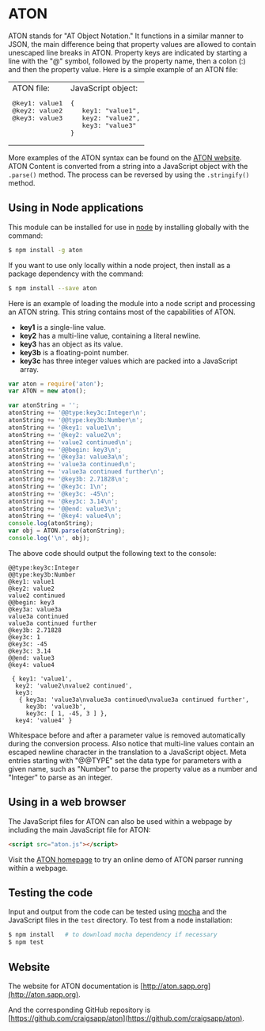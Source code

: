 ATON
===============

ATON stands for "AT Object Notation."  It functions in a similar
manner to JSON, the main difference being that property values are
allowed to contain unescaped line breaks in ATON.  Property keys
are indicated by starting a line with the "@" symbol, followed by
the property name, then a colon (:) and then the property value.
Here is a simple example of an ATON file:

<center>
<table>
<tr valign=top>
<td>
ATON file:
<pre>
@key1: value1
@key2: value2
@key3: value3
</pre>
</td>
<td>
JavaScript object:
<pre>
{
   key1: "value1",
   key2: "value2",
   key3: "value3"
}
</td>
</tr>
</table>
</center>


More examples of the ATON syntax can be found on the 
[ATON website](http://aton.sapp.org).  ATON Content is converted 
from a string into a JavaScript object with the `.parse()` method.  The 
process can be reversed by using the `.stringify()` method.


## Using in Node applications

This module can be installed for use in [node](http://nodejs.org) by
installing globally with the command:

``` bash
$ npm install -g aton
```

If you want to use only locally within a node project, then install
as a package dependency with the command:

``` bash
$ npm install --save aton
```

Here is an example of loading the module into a node script and processing
an ATON string.  This string contains most of the capabilities of
ATON.

* **key1** is a single-line value.
* **key2** has a multi-line value, containing a literal newline.
* **key3** has an object as its value.
* **key3b** is a floating-point number.
* **key3c** has three integer values which are packed into a JavaScript array.

``` javascript
var aton = require('aton');
var ATON = new aton();

var atonString = '';
atonString += '@@type:key3c:Integer\n';
atonString += '@@type:key3b:Number\n';
atonString += '@key1: value1\n';
atonString += '@key2: value2\n';
atonString += 'value2 continued\n';
atonString += '@@begin: key3\n';
atonString += '@key3a: value3a\n';
atonString += 'value3a continued\n';
atonString += 'value3a continued further\n';
atonString += '@key3b: 2.71828\n';
atonString += '@key3c: 1\n';
atonString += '@key3c: -45\n';
atonString += '@key3c: 3.14\n';
atonString += '@@end: value3\n';
atonString += '@key4: value4\n';
console.log(atonString);
var obj = ATON.parse(atonString);
console.log('\n', obj);
```

The above code should output the following text to the console:

``` text
@@type:key3c:Integer
@@type:key3b:Number
@key1: value1
@key2: value2
value2 continued
@@begin: key3
@key3a: value3a
value3a continued
value3a continued further
@key3b: 2.71828
@key3c: 1
@key3c: -45
@key3c: 3.14
@@end: value3
@key4: value4

 { key1: 'value1',
  key2: 'value2\nvalue2 continued',
  key3:
   { key3a: 'value3a\nvalue3a continued\nvalue3a continued further',
     key3b: 'value3b',
     key3c: [ 1, -45, 3 ] },
  key4: 'value4' }
```

Whitespace before and after a parameter value is removed automatically
during the conversion process.  Also notice that multi-line values
contain an escaped newline character in the translation to a
JavaScript object. Meta entries starting with "@@TYPE" set the data
type for parameters with a given name, such as "Number" to parse the
property value as a number and "Integer" to parse as an integer.


## Using in a web browser

The JavaScript files for ATON can also be used within
a webpage by including the main JavaScript file for ATON:

``` HTML
<script src="aton.js"></script>
```

Visit the [ATON homepage](http://aton.sapp.org#online) to try an online
demo of ATON parser running within a webpage.


## Testing the code

Input and output from the code can be tested using
[mocha](http://mochajs.org) and the JavaScript files in the `test`
directory.  To test from a node installation:

``` bash
$ npm install   # to download mocha dependency if necessary
$ npm test
```


## Website

The website for ATON documentation is
[http://aton.sapp.org](http://aton.sapp.org).

And the corresponding GitHub repository is
[https://github.com/craigsapp/aton](https://github.com/craigsapp/aton).


